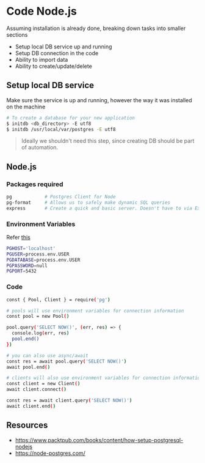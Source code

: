 # Code Node.js

Assuming installation is already done, breaking down tasks into smaller sections

* Setup local DB service up and running
* Setup DB connection in the code
* Ability to import data
* Ability to create/update/delete

## Setup local DB service

Make sure the service is up and running, however the way it was installed on the machine

```sh
# To create a database for your new application
$ initdb <db_directory> -E utf8
$ initdb /usr/local/var/postgres -E utf8
```

> Ideally we shouldn't need this step, since creating DB should be part of automation.

## Node.js

### Packages required

```sh
pg            # Postgres Client for Node
pg-format     # Allows us to safely make dynamic SQL queries
express       # Create a quick and basic server. Doesn't have to via Express though
```

### Environment Variables

Refer [this](https://www.postgresql.org/docs/9.1/static/libpq-envars.html)

```sh
PGHOST='localhost'
PGUSER=process.env.USER
PGDATABASE=process.env.USER
PGPASSWORD=null
PGPORT=5432
```

### Code
```sh
const { Pool, Client } = require('pg')

# pools will use environment variables for connection information
const pool = new Pool()

pool.query('SELECT NOW()', (err, res) => {
  console.log(err, res)
  pool.end()
})

# you can also use async/await
const res = await pool.query('SELECT NOW()')
await pool.end()

# clients will also use environment variables for connection information
const client = new Client()
await client.connect()

const res = await client.query('SELECT NOW()')
await client.end()
```

## Resources

* https://www.packtpub.com/books/content/how-setup-postgresql-nodejs
* https://node-postgres.com/
